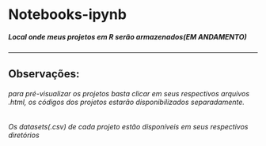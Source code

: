 # Notebooks-ipynb
##### Local onde meus projetos em R serão armazenados(EM ANDAMENTO)
***

## Observações:
###### para pré-visualizar os projetos basta clicar em seus respectivos arquivos .html, os códigos dos projetos estarão disponibilizados separadamente.
###### Os datasets(.csv) de cada projeto estão disponíveis em seus respectivos diretórios

